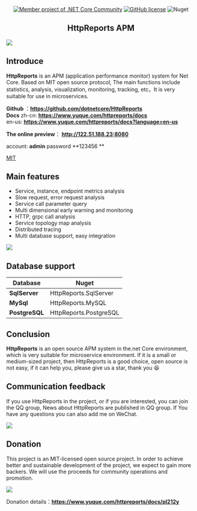 ﻿  
<div align="center"> 

[![Member project of .NET Core Community](https://img.shields.io/badge/member%20project%20of-NCC-9e20c9.svg?style=flat-square)](https://github.com/dotnetcore)
[![GitHub license](https://img.shields.io/badge/license-MIT-blue.svg?style=flat-square)](https://github.com/dotnetcore/HttpReports/blob/master/LICENSE) 
![Nuget](https://img.shields.io/nuget/dt/HttpReports?style=flat-square)  

<h2 align="center">HttpReports APM</h2>  

</div> 


![](https://httpreports2-1259586045.cos.ap-shanghai.myqcloud.com/index1.png)
 

## Introduce   

**HttpReports** is an APM (application performance monitor) system for Net Core. Based on MIT open source protocol, The main functions include statistics, analysis, visualization, monitoring, tracking, etc，It is very suitable for use in microservices.

**Github** ：**https://github.com/dotnetcore/HttpReports**    
**Docs**
zh-cn: **https://www.yuque.com/httpreports/docs**  
en-us: **https://www.yuque.com/httpreports/docs?language=en-us**

**The online preview**： **http://122.51.188.23:8080**   

account: **admin** password **123456 **  

[MIT](https://github.com/dotnetcore/HttpReports/blob/master/LICENSE "MIT") 


## Main features

- Service, instance, endpoint metrics analysis
- Slow request, error request analysis
- Service call parameter query 
- Multi dimensional early warning and monitoring
- HTTP, grpc call analysis
- Service topology map analysis 
- Distributed tracing
- Multi database support, easy integration  
 
![](https://httpreports2-1259586045.cos.ap-shanghai.myqcloud.com/jiagou.png)  


## Database support
 Database | Nuget 
---|---
**SqlServer** | HttpReports.SqlServer
**MySql** | HttpReports.MySQL 
**PostgreSQL** | HttpReports.PostgreSQL   
  


## Conclusion

**HttpReports**  is an open source APM system in the.net Core environment, which is very suitable for microservice environment. If it is a small or medium-sized project, then HttpReports is a good choice, open source is not easy, if it can help you, please  give us a star, thank you 😆  


## Communication feedback
 
If you use HttpReports in the project, or if you are interested, you can join the QQ group, News about HttpReports are published in QQ group. If You have any questions you can also add me on WeChat. 

![](https://lee-1259586045.cos.ap-shanghai.myqcloud.com/mywechat3.jpg)   

## Donation
 
This project is an MIT-licensed open source project. In order to achieve better and sustainable development of the project, we expect to gain more backers. We will use the proceeds for community operations and promotion.  


![](https://lee-1259586045.cos.ap-shanghai.myqcloud.com/juanzheng.jpg)  


Donation details：**https://www.yuque.com/httpreports/docs/pl212y** 
  
 

